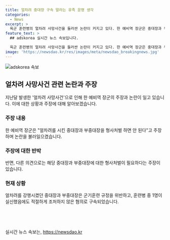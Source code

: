 ```yaml
---
title: 얼차려 중대장 구속 말라는 유족 운명 생각
categories:
  - News
excerpt: >
  육군 훈련병의 얼차려 사망사건을 둘러싼 논란이 커지고 있다. 한 예비역 장군은 중대장과 부중대장에 대한 형사처벌을 주장하며 논란을 일으키고 있지만, 다른 예비역 중장은 중대장에게 책임을 지우려 하지 말아야 한다는 입장을 펼치고 있다. 얼차려 사망사건으로 두 명이 구속된 가운데 군인권센터와의 논란도 일고 있다. 현재 이에 대한 글은 사라진 상태이며, 이 사건은 지난달 강원 인제군에서 발생한 것으로, 규정을 위반한 얼차려로 훈련병 1명이 사망했고, 두 명은 구속됐다. 사건은 계속되고 있으며 이에 대한 관심이 높아지고 있다.
feature_text: >
  ## adskorea 실시간 뉴스 속보입니다.

  육군 훈련병의 얼차려 사망사건을 둘러싼 논란이 커지고 있다. 한 예비역 장군은 중대장과 부중대장에 대한 형사처벌을 주장하며 논란을 일으키고 있지만, 다른 예비역 중장은 중대장에게 책임을 지우려 하지 말아야 한다는 입장을 펼치고 있다. 얼차려 사망사건으로 두 명이 구속된 가운데 군인권센터와의 논란도 일고 있다. 현재 이에 대한 글은 사라진 상태이며, 이 사건은 지난달 강원 인제군에서 발생한 것으로, 규정을 위반한 얼차려로 훈련병 1명이 사망했고, 두 명은 구속됐다. 사건은 계속되고 있으며 이에 대한 관심이 높아지고 있다.
image: 'https://newsdao.kr/res/images/meta/newsdao_breakingnews.jpg'
---
```


<p><img src="https://newsdao.kr/res/images/meta/newsdao_breakingnews.jpg" alt="adskorea 속보" /></p>

<h2 data-ke-size="size26">얼차려 사망사건 관련 논란과 주장</h2>

<p data-ke-size="size16">지난달 발생한 '얼차려 사망사건'으로 인해 한 예비역 장군의 주장과 논란이 일고 있습니다. 이에 대한 상황과 주장에 대해 알아보겠습니다.</p>

<h3>주장 내용</h3>

<p data-ke-size="size16">한 예비역 장군은 "얼차려를 시킨 중대장과 부중대장을 형사처벌 하면 안 된다"고 주장하며 논란을 불러일으켰습니다.</p>

<h3>주장에 대한 반박</h3>

<p data-ke-size="size16">반면, 다른 의견으로는 해당 중대장과 부중대장에 대한 형사처벌이 필요하다는 주장이 있습니다.</p>

<h3>현재 상황</h3>

<p data-ke-size="size16">얼차려를 강행시켰던 중대장과 부중대장은 군기훈련 규정을 위반하고, 훈련병 중 1명이 실신했음에도 적절하게 조처하지 않은 혐의로 구속되었습니다.</p>

<p data-ke-size="size16">&nbsp;</p>

<p data-ke-size="size16">&nbsp;</p>
실시간 뉴스 속보는, <a href="https://newsdao.kr" rel="dofollow">https://newsdao.kr</a>


